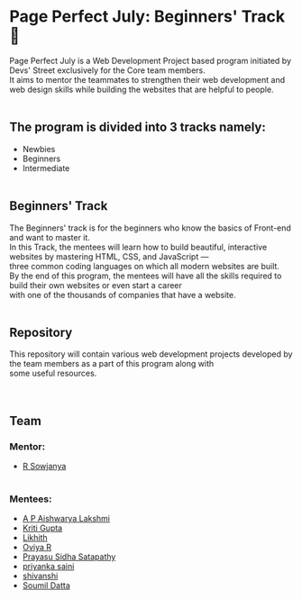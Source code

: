 # Page Perfect July: Beginners' Track 🦾
Page Perfect July is a Web Development Project based program initiated by Devs' Street exclusively for the Core team members.<br />
It aims to mentor the teammates to strengthen their web development and web design skills while building the websites that are helpful to people.
<br /><br />
## The program is divided into 3 tracks namely: <br/>

  * Newbies 
  * Beginners
  * Intermediate
  <br /> <br />
## Beginners' Track
The Beginners' track is for the beginners who know the basics of Front-end and want to master it. <br />
In this Track, the mentees will learn how to build beautiful, interactive websites by mastering HTML, CSS, and JavaScript — <br />
three common coding languages on which all modern websites are built. <br />
By the end of this program, the mentees will have all the skills required to build their own websites or even start a career <br />
with one of the thousands of companies that have a website.
<br /> <br />
## Repository
This repository will contain various web development projects developed by the team members as a part of this program along with <br />
some useful resources. <br />
<br /> <br />
## Team
### Mentor: 
* [R Sowjanya](https://github.com/sowjanya-105)
<br /> <br />
### Mentees:
* [A P Aishwarya Lakshmi](https://github.com/aishu19-dotcom)
* [Kriti Gupta](https://github.com/gkriti54)
* [Likhith](https://github.com/Likhith04)
* [Oviya R](https://github.com/OviyaR)
* [Prayasu Sidha Satapathy](https://github.com/prayasu-satapathy)
* [priyanka saini](https://github.com/priyankasaini69)
* [shivanshi](https://github.com/shivanshi-s)
* [Soumil Datta](https://github.com/datta-soumil)


